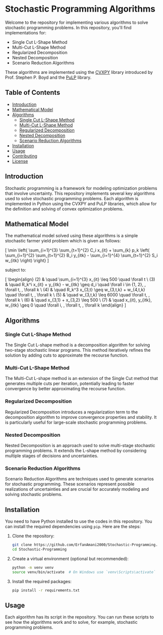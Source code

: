 # Stochastic Programming Algorithms

Welcome to the repository for implementing various algorithms to solve stochastic programming problems. In this repository, you'll find implementations for:

- Single Cut L-Shape Method
- Multi-Cut L-Shape Method
- Regularized Decomposition
- Nested Decomposition
- Scenario Reduction Algorithms

These algorithms are implemented using the [CVXPY](https://www.cvxpy.org/) library introduced by Prof. Stephen P. Boyd and the [PuLP](https://coin-or.github.io/pulp/) library.

## Table of Contents

- [Introduction](#introduction)
- [Mathematical Model](#mathematical-model)
- [Algorithms](#algorithms)
  - [Single Cut L-Shape Method](#single-cut-l-shape-method)
  - [Multi-Cut L-Shape Method](#multi-cut-l-shape-method)
  - [Regularized Decomposition](#regularized-decomposition)
  - [Nested Decomposition](#nested-decomposition)
  - [Scenario Reduction Algorithms](#scenario-reduction-algorithms)
- [Installation](#installation)
- [Usage](#usage)
- [Contributing](#contributing)
- [License](#license)

## Introduction

Stochastic programming is a framework for modeling optimization problems that involve uncertainty. This repository implements several key algorithms used to solve stochastic programming problems. Each algorithm is implemented in Python using the CVXPY and PuLP libraries, which allow for the definition and solving of convex optimization problems.

## Mathematical Model

The mathematical model solved using these algorithms is a simple stochastic farmer yield problem which is given as follows:

\[
\min \left\{ \sum_{i=1}^{3} \sum_{t=1}^{2} C_i x_{it} + \sum_{k} p_k \left( \sum_{i=1}^{2} \sum_{t=1}^{2} B_i y_{itk} - \sum_{i=1}^{4} \sum_{t=1}^{2} S_i w_{itk} \right) \right\}
\]

subject to:

\[
\begin{align}
(2) & \quad \sum_{i=1}^{3} x_{it} \leq 500 \quad \forall t \\
(3) & \quad R_k^i x_{it} + y_{itk} - w_{itk} \geq d_i \quad \forall i \in \{1, 2\}, \, \forall t, \, \forall k \\
(4) & \quad R_k^3 x_{3,t} \geq w_{3,t,k} + w_{4,t,k} \quad \forall t, \, \forall k \\
(5) & \quad w_{3,t,k} \leq 6000 \quad \forall t, \, \forall k \\
(6) & \quad x_{3,1} + x_{3,2} \leq 500 \\
(7) & \quad x_{it}, y_{itk}, w_{itk} \geq 0 \quad \forall i, \, \forall t, \, \forall k
\end{align}
\]

## Algorithms

### Single Cut L-Shape Method

The Single Cut L-shape method is a decomposition algorithm for solving two-stage stochastic linear programs. This method iteratively refines the solution by adding cuts to approximate the recourse function.

### Multi-Cut L-Shape Method

The Multi-Cut L-shape method is an extension of the Single Cut method that generates multiple cuts per iteration, potentially leading to faster convergence by better approximating the recourse function.

### Regularized Decomposition

Regularized Decomposition introduces a regularization term to the decomposition algorithm to improve convergence properties and stability. It is particularly useful for large-scale stochastic programming problems.

### Nested Decomposition

Nested Decomposition is an approach used to solve multi-stage stochastic programming problems. It extends the L-shape method by considering multiple stages of decisions and uncertainties.

### Scenario Reduction Algorithms

Scenario Reduction Algorithms are techniques used to generate scenarios for stochastic programming. These scenarios represent possible realizations of uncertainties and are crucial for accurately modeling and solving stochastic problems.

## Installation

You need to have Python installed to use the codes in this repository. You can install the required dependencies using `pip`. Here are the steps:

1. Clone the repository:
    ```bash
    git clone https://github.com/ErfanAmani2000/Stochastic-Programming.git
    cd Stochastic-Programming
    ```

2. Create a virtual environment (optional but recommended):
    ```bash
    python -m venv venv
    source venv/bin/activate  # On Windows use `venv\Scripts\activate`
    ```

3. Install the required packages:
    ```bash
    pip install -r requirements.txt
    ```

## Usage

Each algorithm has its script in the repository. You can run these scripts to see how the algorithms work and to solve, for example, stochastic programming problems.
